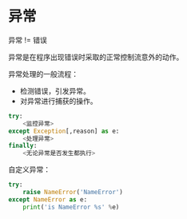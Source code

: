 # 异常

异常   !=  错误



异常是在程序出现错误时采取的正常控制流意外的动作。

异常处理的一般流程：

- 检测错误，引发异常。
- 对异常进行捕获的操作。

``` python
try:
    <监控异常>
except Exception[,reason] as e:
    <处理异常>
finally:
    <无论异常是否发生都执行>
```

自定义异常：

``` python
try:
    raise NameError('NameError')
except NameError as e:
    print('is NameError %s' %e)
```

